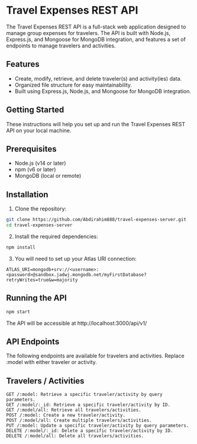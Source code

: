 # Travel Expenses REST API 
The Travel Expenses REST API is a full-stack web application designed to manage group expenses for travelers. The API is built with Node.js, Express.js, and Mongoose for MongoDB integration, and features a set of endpoints to manage travelers and activities.

## Features
* Create, modify, retrieve, and delete traveler(s) and activity(ies) data.
* Organized file structure for easy maintainability.
* Built using Express.js, Node.js, and Mongoose for MongoDB integration.

## Getting Started
These instructions will help you set up and run the Travel Expenses REST API on your local machine.

## Prerequisites
* Node.js (v14 or later)
* npm (v6 or later)
* MongoDB (local or remote)

## Installation
1. Clone the repository:

```bash
git clone https://github.com/Abdirahim888/travel-expenses-server.git
cd travel-expenses-server
````

2. Install the required dependencies:

```bash
npm install
```

3. You will need to set up your Atlas URI connection:

```
ATLAS_URI=mongodb+srv://<username>:<password>@sandbox.jadwj.mongodb.net/myFirstDatabase?retryWrites=true&w=majority
```

## Running the API

```bash
npm start
```
The API will be accessible at http://localhost:3000/api/v1/

## API Endpoints

The following endpoints are available for travelers and activities. Replace :model with either traveler or activity.

## Travelers / Activities

```
GET /:model: Retrieve a specific traveler/activity by query parameters.
GET /:model/:_id: Retrieve a specific traveler/activity by ID.
GET /:model/all: Retrieve all travelers/activities.
POST /:model: Create a new traveler/activity.
POST /:model/all: Create multiple travelers/activities.
PUT /:model: Update a specific traveler/activity by query parameters.
DELETE /:model/:_id: Delete a specific traveler/activity by ID.
DELETE /:model/all: Delete all travelers/activities.
```

